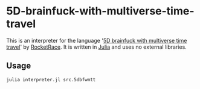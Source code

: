 # 5D-brainfuck-with-multiverse-time-travel

This is an interpreter for the language '[5D brainfuck with multiverse time travel](https://esolangs.org/wiki/5D_Brainfuck_With_Multiverse_Time_Travel)' by [RocketRace](https://esolangs.org/wiki/User:RocketRace). It is written in [Julia](https://julialang.org/) and uses no external libraries.

## Usage
  `julia interpreter.jl src.5dbfwmtt`

  
